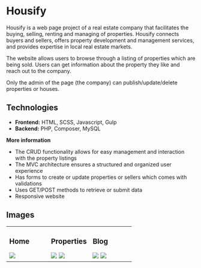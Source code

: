 # Housify

Housify is a web page project of a real estate company that facilitates the buying, selling, renting and managing of properties. Housify connects buyers and sellers, offers property development and management services, and provides expertise in local real estate markets.

The website allows users to browse through a listing of properties which are being sold. Users can get information about the property they like and reach out to the company.

Only the admin of the page (the company) can publish/update/delete properties or houses.



## Technologies

- <strong>Frontend:</strong> HTML, SCSS, Javascript, Gulp
- <strong>Backend:</strong> PHP, Composer, MySQL


<strong>More information</strong>

- The CRUD functionality allows for easy management and interaction with the property listings
- The MVC architecture ensures a structured and organized user experience
- Has forms to create or update properties or sellers which comes with validations
- Uses GET/POST methods to retrieve or submit data
- Responsive website


## Images

<table>
  <tr>
    <td valign="top" width="33.33%">
      <h3>Home</h3>
      <img src="https://github.com/anyeelog/housify_MVC/assets/62017211/920cbf56-4431-4976-b30f-c16359f5a3da">
    </td>
    <td valign="top" width="33.33%">
      <h3>Properties</h3>
      <img src="https://github.com/anyeelog/housify_MVC/assets/62017211/1da32cb6-0352-43d9-a005-80e81e443b76">
      <img src="https://github.com/anyeelog/housify_MVC/assets/62017211/bef1b787-3f06-4f93-a511-b044e3367bd5">
    </td>
    <td valign="top" width="33.33%">
      <h3>Blog</h3>
      <img src="https://github.com/anyeelog/housify_MVC/assets/62017211/65a92876-c132-4912-bedb-e219047727a3">
      <img src="https://github.com/anyeelog/housify_MVC/assets/62017211/e24a2b36-d7b4-42a1-abef-ffdf242f49bb">
    </td>
  </tr>
</table>
